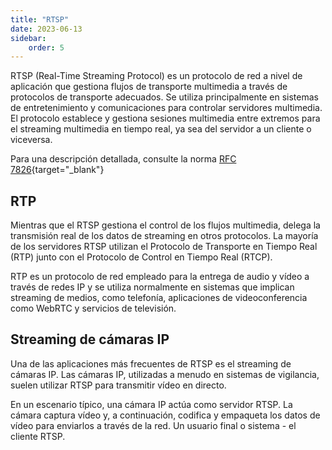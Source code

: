```yaml
---
title: "RTSP"
date: 2023-06-13
sidebar:
    order: 5
---
```


RTSP (Real-Time Streaming Protocol) es un protocolo de red a nivel de aplicación que gestiona flujos de transporte multimedia a través de protocolos de transporte adecuados. Se utiliza principalmente en sistemas de entretenimiento y comunicaciones para controlar servidores multimedia. El protocolo establece y gestiona sesiones multimedia entre extremos para el streaming multimedia en tiempo real, ya sea del servidor a un cliente o viceversa.

Para una descripción detallada, consulte la norma [RFC 7826](https://www.rfc-editor.org/rfc/rfc7826){target="_blank"}

## RTP[](https://help.cesbo.com/misc/articles/protocols/rtsp#rtp)

Mientras que el RTSP gestiona el control de los flujos multimedia, delega la transmisión real de los datos de streaming en otros protocolos. La mayoría de los servidores RTSP utilizan el Protocolo de Transporte en Tiempo Real (RTP) junto con el Protocolo de Control en Tiempo Real (RTCP).

RTP es un protocolo de red empleado para la entrega de audio y vídeo a través de redes IP y se utiliza normalmente en sistemas que implican streaming de medios, como telefonía, aplicaciones de videoconferencia como WebRTC y servicios de televisión.

## Streaming de cámaras IP[](https://help.cesbo.com/misc/articles/protocols/rtsp#ip-camera-streaming)

Una de las aplicaciones más frecuentes de RTSP es el streaming de cámaras IP. Las cámaras IP, utilizadas a menudo en sistemas de vigilancia, suelen utilizar RTSP para transmitir vídeo en directo.

En un escenario típico, una cámara IP actúa como servidor RTSP. La cámara captura vídeo y, a continuación, codifica y empaqueta los datos de vídeo para enviarlos a través de la red. Un usuario final o sistema - el cliente RTSP.
